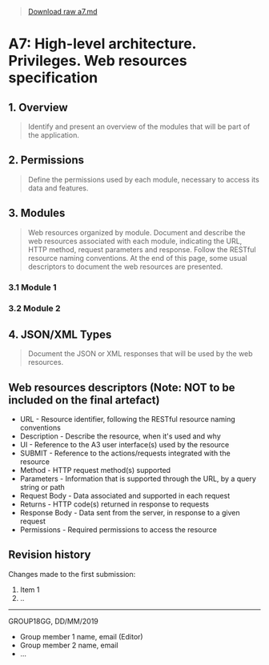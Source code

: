> [Download raw a7.md](uploads/0f3b5c509147ee4e8238c0b6ef331b93/a7.md)

# A7: High-level architecture. Privileges. Web resources specification

## 1. Overview

> Identify and present an overview of the modules that will be part of the application.

## 2. Permissions

> Define the permissions used by each module, necessary to access its data and features.

## 3. Modules

> Web resources organized by module.
> Document and describe the web resources associated with each module, indicating the URL, HTTP method, request parameters and response.
> Follow the RESTful resource naming conventions.
> At the end of this page, some usual descriptors to document the web resources are presented.

### 3.1 Module 1

### 3.2 Module 2

## 4. JSON/XML Types

> Document the JSON or XML responses that will be used by the web resources.

## Web resources descriptors (Note: **NOT to be included on the final artefact**)

* URL - Resource identifier, following the RESTful resource naming conventions 
* Description - Describe the resource, when it's used and why
* UI - Reference to the A3 user interface(s) used by the resource
* SUBMIT - Reference to the actions/requests integrated with the resource
* Method - HTTP request method(s) supported
* Parameters - Information that is supported through the URL, by a query string or path
* Request Body - Data associated and supported in each request
* Returns - HTTP code(s) returned in response to requests
* Response Body - Data sent from the server, in response to a given request
* Permissions - Required permissions to access the resource

## Revision history

Changes made to the first submission:
1. Item 1
1. ..

***
GROUP18GG, DD/MM/2019
 
* Group member 1 name, email (Editor)
* Group member 2 name, email
* ...

